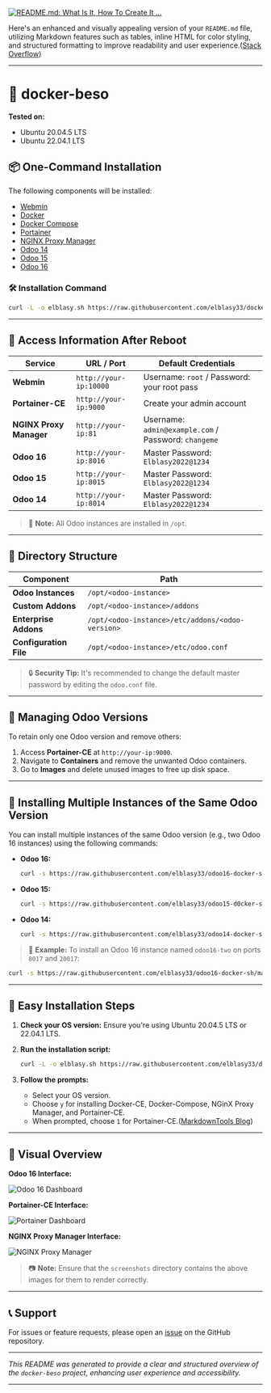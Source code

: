 [![README.md: What Is It, How To Create It ...](https://images.openai.com/thumbnails/abeb2512f50f6e83e238c0ae3dc6bb2a.jpeg)](https://markdown.land/readme-md)

Here's an enhanced and visually appealing version of your `README.md` file, utilizing Markdown features such as tables, inline HTML for color styling, and structured formatting to improve readability and user experience.([Stack Overflow][1])

---

# 🚀 docker-beso

**Tested on:**

* Ubuntu 20.04.5 LTS
* Ubuntu 22.04.1 LTS

## 📦 One-Command Installation

The following components will be installed:

* [Webmin](https://www.webmin.com/)
* [Docker](https://www.docker.com/)
* [Docker Compose](https://docs.docker.com/engine/reference/commandline/compose/)
* [Portainer](https://docs.portainer.io/)
* [NGINX Proxy Manager](https://nginxproxymanager.com/)
* [Odoo 14](https://www.odoo.com/documentation/14.0/)
* [Odoo 15](https://www.odoo.com/documentation/15.0/)
* [Odoo 16](https://www.odoo.com/documentation/16.0/)

### 🛠️ Installation Command

```bash
curl -L -o elblasy.sh https://raw.githubusercontent.com/elblasy33/docker-beso/main/elblasy.sh && chmod +x elblasy.sh && ./elblasy.sh
```

---

## 🔑 Access Information After Reboot

| Service                 | URL / Port             | Default Credentials                                  |   |
| ----------------------- | ---------------------- | ---------------------------------------------------- | - |
| **Webmin**              | `http://your-ip:10000` | Username: `root` / Password: your root pass          |   |
| **Portainer-CE**        | `http://your-ip:9000`  | Create your admin account                            |   |
| **NGINX Proxy Manager** | `http://your-ip:81`    | Username: `admin@example.com` / Password: `changeme` |   |
| **Odoo 16**             | `http://your-ip:8016`  | Master Password: `Elblasy2022@1234`                  |   |
| **Odoo 15**             | `http://your-ip:8015`  | Master Password: `Elblasy2022@1234`                  |   |
| **Odoo 14**             | `http://your-ip:8014`  | Master Password: `Elblasy2022@1234`                  |   |

> 📝 **Note:** All Odoo instances are installed in `/opt`.

---

## 📁 Directory Structure

| Component              | Path                                             |   |
| ---------------------- | ------------------------------------------------ | - |
| **Odoo Instances**     | `/opt/<odoo-instance>`                           |   |
| **Custom Addons**      | `/opt/<odoo-instance>/addons`                    |   |
| **Enterprise Addons**  | `/opt/<odoo-instance>/etc/addons/<odoo-version>` |   |
| **Configuration File** | `/opt/<odoo-instance>/etc/odoo.conf`             |   |

> 🔒 **Security Tip:** It's recommended to change the default master password by editing the `odoo.conf` file.

---

## 🧹 Managing Odoo Versions

To retain only one Odoo version and remove others:

1. Access **Portainer-CE** at `http://your-ip:9000`.
2. Navigate to **Containers** and remove the unwanted Odoo containers.
3. Go to **Images** and delete unused images to free up disk space.

---

## 🔁 Installing Multiple Instances of the Same Odoo Version

You can install multiple instances of the same Odoo version (e.g., two Odoo 16 instances) using the following commands:

* **Odoo 16:**

  ```bash
  curl -s https://raw.githubusercontent.com/elblasy33/odoo16-docker-sh/main/run.sh | sudo bash -s <odoo-name> <odoo-port> <chat-port>
  ```

* **Odoo 15:**

  ```bash
  curl -s https://raw.githubusercontent.com/elblasy33/odoo15-d0cker-sh/main/run.sh | sudo bash -s <odoo-name> <odoo-port> <chat-port>
  ```

* **Odoo 14:**

  ```bash
  curl -s https://raw.githubusercontent.com/elblasy33/odoo14-docker-sh/main/run.sh | sudo bash -s <odoo-name> <odoo-port> <chat-port>
  ```

> 📌 **Example:** To install an Odoo 16 instance named `odoo16-two` on ports `8017` and `20017`:

```bash
curl -s https://raw.githubusercontent.com/elblasy33/odoo16-docker-sh/main/run.sh | sudo bash -s odoo16-two 8017 20017
```

---

## 🧪 Easy Installation Steps

1. **Check your OS version:** Ensure you're using Ubuntu 20.04.5 LTS or 22.04.1 LTS.

2. **Run the installation script:**

   ```bash
   curl -L -o elblasy.sh https://raw.githubusercontent.com/elblasy33/docker-beso/main/elblasy.sh && chmod +x elblasy.sh && ./elblasy.sh
   ```

3. **Follow the prompts:**

   * Select your OS version.
   * Choose `y` for installing Docker-CE, Docker-Compose, NGinX Proxy Manager, and Portainer-CE.
   * When prompted, choose `1` for Portainer-CE.([MarkdownTools Blog][2])

---

## 🎨 Visual Overview

**Odoo 16 Interface:**

![Odoo 16 Dashboard](screenshots/odoo-16-dashboard.png)

**Portainer-CE Interface:**

![Portainer Dashboard](screenshots/portainer-dashboard.png)

**NGINX Proxy Manager Interface:**

![NGINX Proxy Manager](screenshots/nginx-proxy-manager.png)

> 📷 **Note:** Ensure that the `screenshots` directory contains the above images for them to render correctly.

---

## 📞 Support

For issues or feature requests, please open an [issue](https://github.com/elblasy33/docker-beso/issues) on the GitHub repository.

---

*This README was generated to provide a clear and structured overview of the `docker-beso` project, enhancing user experience and accessibility.*

---

[1]: https://stackoverflow.com/questions/35465557/how-to-apply-color-on-text-in-markdown?utm_source=chatgpt.com "How to apply color on text in Markdown - Stack Overflow"
[2]: https://blog.markdowntools.com/posts/markdown-table-ultimate-guide?utm_source=chatgpt.com "Master Markdown Tables: A Complete Guide & Tips - Blog"
